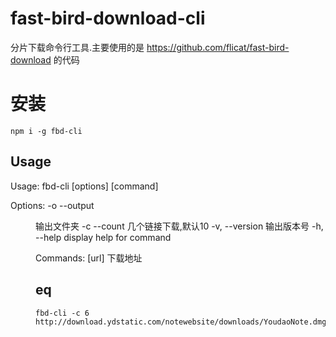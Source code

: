 # fast-bird-download-cli
分片下载命令行工具.主要使用的是 https://github.com/flicat/fast-bird-download 的代码

# 安装
```shell
npm i -g fbd-cli
```

Usage
-----

Usage: fbd-cli [options] [command]

Options:
  -o --output <dir>    输出文件夹
  -c --count <number>  几个链接下载,默认10
  -v, --version        输出版本号
  -h, --help           display help for command

Commands:
  [url]                下载地址


eq
-----
```shell
fbd-cli -c 6 http://download.ydstatic.com/notewebsite/downloads/YoudaoNote.dmg
```